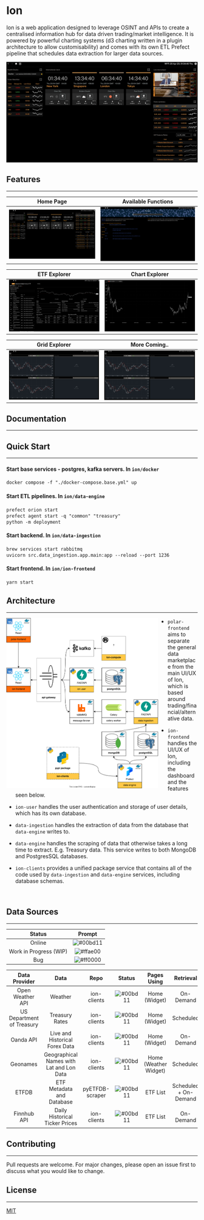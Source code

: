 # Ion

Ion is a web application designed to leverage OSINT and APIs to create a centralised information hub for data driven trading/market intelligence. It is powered by powerful charting systems (d3 charting written in a plugin architecture to allow customisability) and comes with its own ETL Prefect pipeline that schedules data extraction for larger data sources.

![](./assets/pages/main-page-preview.gif)

## Features

---

|          Home Page           |            Available Functions            |
| :--------------------------: | :---------------------------------------: |
| ![](./assets/pages/home.png) | ![](./assets/pages/function-explorer.png) |

|           ETF Explorer           |             Chart Explorer             |
| :------------------------------: | :------------------------------------: |
| ![](./assets/pages/etf-list.png) | ![](./assets/pages/chart-explorer.png) |

|             Grid Explorer             |             More Coming..             |
| :-----------------------------------: | :-----------------------------------: |
| ![](./assets/pages/grid-explorer.png) | ![](./assets/pages/grid-explorer.png) |

## Documentation

---

## Quick Start

---

#### Start base services - postgres, kafka servers. In `ion/docker`

```
docker compose -f "./docker-compose.base.yml" up
```

#### Start ETL pipelines. In `ion/data-engine`

```
prefect orion start
prefect agent start -q "common" "treasury"
python -m deployment
```

#### Start backend. In `ion/data-ingestion`

```
brew services start rabbitmq
uvicorn src.data_ingestion.app.main:app --reload --port 1236
```

#### Start frontend. In `ion/ion-frontend`

```
yarn start
```

## Architecture

---

<img align="left" src="./assets/architecture.drawio.svg" width="400" style="padding-right: 25px">

- `polar-frontend` aims to separate the general data marketplace from the main UI/UX of Ion, which is based around trading/financial/alternative data.

- `ion-frontend` handles the UI/UX of Ion, including the dashboard and the features seen below.

- `ion-user` handles the user authentication and storage of user details, which has its own database.

- `data-ingestion` handles the extraction of data from the database that `data-engine` writes to.

- `data-engine` handles the scraping of data that otherwise takes a long time to extract. E.g. Treasury data. This service writes to both MongoDB and PostgresSQL databases.

- `ion-clients` provides a unified package service that contains all of the code used by `data-ingestion` and `data-engine` services, including database schemas.

<br clear="left"/>

## Data Sources

---

|         Status         |                          Prompt                          |
| :--------------------: | :------------------------------------------------------: |
|         Online         | ![#00bd11](https://placehold.co/10x10/00bd11/00bd11.png) |
| Work in Progress (WIP) | ![#ffae00](https://placehold.co/10x10/ffae00/ffae00.png) |
|          Bug           | ![#ff0000](https://placehold.co/10x10/ff0000/ff0000.png) |

|       Data Provider       |                   Data                   |      Repo       |                          Status                          |      Pages Using      |       Retrieval       |
| :-----------------------: | :--------------------------------------: | :-------------: | :------------------------------------------------------: | :-------------------: | :-------------------: |
|     Open Weather API      |                 Weather                  |   ion-clients   | ![#00bd11](https://placehold.co/10x10/00bd11/00bd11.png) |     Home (Widget)     |       On-Demand       |
| US Department of Treasury |              Treasury Rates              |   ion-clients   | ![#00bd11](https://placehold.co/10x10/00bd11/00bd11.png) |     Home (Widget)     |       Scheduled       |
|         Oanda API         |      Live and Historical Forex Data      |   ion-clients   | ![#00bd11](https://placehold.co/10x10/00bd11/00bd11.png) |     Home (Widget)     |       On-Demand       |
|         Geonames          | Geographical Names with Lat and Lon Data |   ion-clients   | ![#00bd11](https://placehold.co/10x10/00bd11/00bd11.png) | Home (Weather Widget) |       Scheduled       |
|           ETFDB           |        ETF Metadata and Database         | pyETFDB-scraper | ![#00bd11](https://placehold.co/10x10/00bd11/00bd11.png) |       ETF List        | Scheduled + On-Demand |
|        Finnhub API        |      Daily Historical Ticker Prices      |   ion-clients   | ![#00bd11](https://placehold.co/10x10/00bd11/00bd11.png) |       ETF List        |       On-Demand       |

## Contributing

---

Pull requests are welcome. For major changes, please open an issue first to discuss what you would like to change.

## License

---

[MIT](https://choosealicense.com/licenses/mit/)
